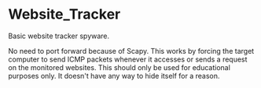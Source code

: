 # Website_Tracker
Basic website tracker spyware.

No need to port forward because of Scapy. This works by forcing the target computer to send ICMP packets whenever it accesses or sends a request on the monitored websites.
This should only be used for educational purposes only. It doesn't have any way to hide itself for a reason.
